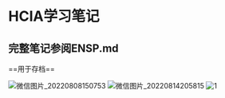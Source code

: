 # HCIA学习笔记

## 完整笔记参阅ENSP.md

==用于存档==

![微信图片_20220808150753](https://user-images.githubusercontent.com/70266699/187334732-80afb0da-20cb-4ab0-8fb6-bb7483528be6.png)
![微信图片_20220814205815](https://user-images.githubusercontent.com/70266699/187334744-fad48a0e-f3b0-45be-ab90-b83dea372e2f.jpg)
![1](https://user-images.githubusercontent.com/70266699/187334691-88dbde27-8f31-4c09-ba25-57847e75969a.png)
